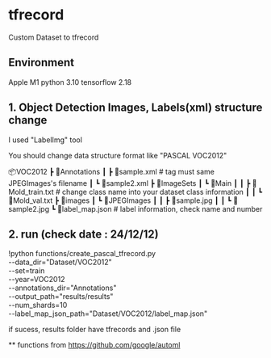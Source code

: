 # tfrecord
Custom Dataset to tfrecord

## Environment

Apple M1
python 3.10
tensorflow 2.18

## 1. Object Detection Images, Labels(xml) structure change

I used "LabelImg" tool

You should change data structure format like "PASCAL VOC2012"

📦VOC2012
 ┣ 📂Annotations
 ┃ ┣ 📜sample.xml # <filename> tag must same JPEGImages's filename
 ┃ ┗ 📜sample2.xml
 ┣ 📂ImageSets
 ┃ ┗ 📂Main
 ┃ ┃ ┣ 📜Mold_train.txt # change class name into your dataset class information
 ┃ ┃ ┗ 📜Mold_val.txt
 ┣ 📂images
 ┃ ┗ 📂JPEGImages
 ┃ ┃ ┣ 📜sample.jpg
 ┃ ┃ ┗ 📜sample2.jpg
 ┗ 📜label_map.json # label information, check name and number

## 2. run (check date : 24/12/12)

!python functions/create_pascal_tfrecord.py \
  --data_dir="Dataset/VOC2012" \
  --set=train \
  --year=VOC2012 \
  --annotations_dir="Annotations" \
  --output_path="results/results" \
  --num_shards=10 \
  --label_map_json_path="Dataset/VOC2012/label_map.json"

if sucess, results folder have tfrecords and .json file

** functions from https://github.com/google/automl
